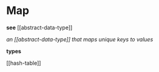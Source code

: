 # Map

**see** [[abstract-data-type]]

_an [[abstract-data-type]] that maps unique keys to values_

**types**

[[hash-table]]
